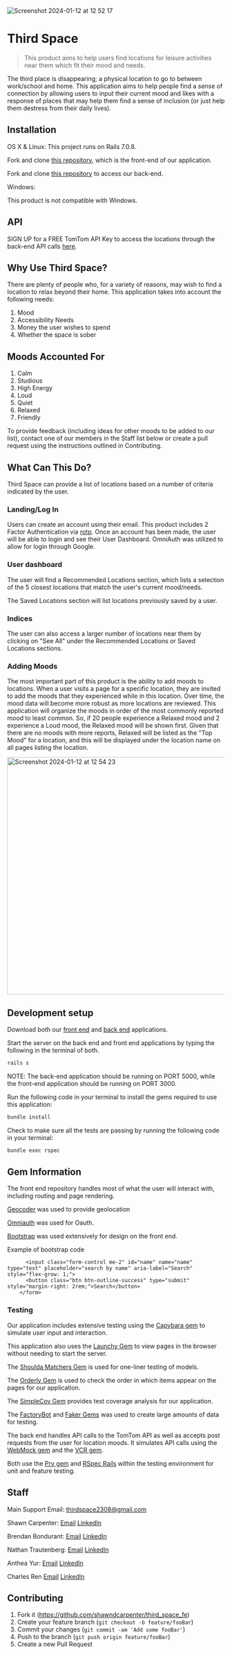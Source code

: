 
![Screenshot 2024-01-12 at 12 52 17](https://github.com/shawndcarpenter/third_space_fe/assets/139706925/13ba53ac-448b-46f8-a100-7bac4f745461)

# Third Space
> This product aims to help users find locations for leisure activities near them which fit their mood and needs.

The third place is disappearing; a physical location to go to between work/school and home. This application aims to help people find a sense of connection by allowing users to input their current mood and likes with a response of places that may help them find a sense of inclusion (or just help them destress from their daily lives).


## Installation

OS X & Linux:
This project runs on Rails 7.0.8.

Fork and clone [this repository](https://github.com/shawndcarpenter/third_space_fe), which is the front-end of our application.

Fork and clone [this repository](https://github.com/shawndcarpenter/third_space_be) to access our back-end.

Windows:

This product is not compatible with Windows.

## API
SIGN UP for a FREE TomTom API Key to access the locations through the back-end API calls [here](https://developer.tomtom.com/user/register).


## Why Use Third Space?

There are plenty of people who, for a variety of reasons, may wish to find a location to relax beyond their home. This application takes into account the following needs:
1. Mood
2. Accessibility Needs
3. Money the user wishes to spend
4. Whether the space is sober

## Moods Accounted For
1. Calm
2. Studious
3. High Energy
4. Loud
5. Quiet
6. Relaxed
7. Friendly

To provide feedback (including ideas for other moods to be added to our list), contact one of our members in the Staff list below or create a pull request using the instructions outlined in Contributing.

## What Can This Do?
Third Space can provide a list of locations based on a number of criteria indicated by the user. 

### Landing/Log In

Users can create an account using their email. This product includes 2 Factor Authentication via [rotp](https://github.com/mdp/rotp).
Once an account has been made, the user will be able to login and see their User Dashboard.
OmniAuth was utilized to allow for login through Google.

### User dashboard
The user will find a Recommended Locations section, which lists a selection of the 5 closest locations that match the user's current mood/needs.

The Saved Locations section will list locations previously saved by a user.

### Indices
The user can also access a larger number of locations near them by clicking on "See All" under the Recommended Locations or Saved Locations sections.

### Adding Moods
The most important part of this product is the ability to add moods to locations. When a user visits a page for a specific location, they are invited to add the moods that they experienced while in this location. Over time, the mood data will become more robust as more locations are reviewed. This application will organize the moods in order of the most commonly reported mood to least common. So, if 20 people experience a Relaxed mood and 2 experience a Loud mood, the Relaxed mood will be shown first. Given that there are no moods with more reports, Relaxed will be listed as the "Top Mood" for a location, and this will be displayed under the location name on all pages listing the location.

<img width="548" alt="Screenshot 2024-01-12 at 12 54 23" src="https://github.com/shawndcarpenter/third_space_fe/assets/139706925/0da72ae4-3f06-4d4a-bfae-c895711ff8c3">

## Development setup
Download both our [front end](https://github.com/shawndcarpenter/third_space_fe) and [back end](https://github.com/shawndcarpenter/third_space_be) applications.

Start the server on the back end and front end applications by typing the following in the terminal of both.

```sh
rails s
```

NOTE: The back-end application should be running on PORT 5000,
while the front-end application should be running on PORT 3000.


Run the following code in your terminal to install the gems required to use this application:
```sh
bundle install
```

Check to make sure all the tests are passing by running the following code in your terminal:
```sh
bundle exec rspec
```

## Gem Information
The front end repository handles most of what the user will interact with, including routing and page rendering. 

[Geocoder](https://github.com/alexreisner/geocoder) was used to provide geolocation

[Omniauth](https://github.com/omniauth/omniauth) was used for Oauth. 

[Bootstrap](https://github.com/twbs/bootstrap-rubygem) was used extensively for design on the front end.

Example of bootstrap code
```    <form class="d-flex w-50" action="/third_spaces/search" method="get" name="name" id="name">
      <input class="form-control me-2" id="name" name="name" type="text" placeholder="search by name" aria-label="Search" style="flex-grow: 1;">
      <button class="btn btn-outline-success" type="submit" style="margin-right: 2rem;">Search</button>
    </form>
```

### Testing
Our application includes extensive testing using the [Capybara gem](https://github.com/teamcapybara/capybara) to simulate user input and interaction.

This application also uses the [Launchy Gem](https://github.com/copiousfreetime/launchy) to view pages in the browser without needing to start the server.

The [Shoulda Matchers Gem](https://github.com/thoughtbot/shoulda-matchers) is used for one-liner testing of models.

The [Orderly Gem](https://github.com/jmondo/orderly) is used to check the order in which items appear on the pages for our application.

The [SimpleCov Gem](https://github.com/simplecov-ruby/simplecov) provides test coverage analysis for our application.

The [FactoryBot](https://github.com/thoughtbot/factory_bot) and [Faker Gems](https://github.com/faker-ruby/faker) was used to create large amounts of data for testing. 


The back end handles API calls to the TomTom API as well as accepts post requests from the user for location moods. It simulates API calls using the [WebMock gem](https://github.com/bblimke/webmock) and the [VCR gem](https://github.com/vcr/vcr).

Both use the [Pry gem](https://github.com/pry/pry) and [RSpec Rails](https://github.com/rspec/rspec-rails) within the testing environment for unit and feature testing.

## Staff

Main Support Email: thirdspace2308@gmail.com

Shawn Carpenter: [Email](shawncarpenter.co@gmail.com) [LinkedIn](https://www.linkedin.com/in/shawndcarpenter/)

Brendan Bondurant: [Email](bondurant.brendan@gmail.com) [LinkedIn](https://www.linkedin.com/in/brendanbondurant/)

Nathan Trautenberg: [Email](ntrautenberg23@gmail.com) [LinkedIn](https://www.linkedin.com/in/nathan-trautenberg-9106271a7/)

Anthea Yur: [Email]() [LinkedIn](https://www.linkedin.com/in/antheayur/)

Charles Ren [Email]() [LinkedIn](https://www.linkedin.com/in/charles-ren-code/)

## Contributing

1. Fork it (<https://github.com/shawndcarpenter/third_space_fe>)
2. Create your feature branch (`git checkout -b feature/fooBar`)
3. Commit your changes (`git commit -am 'Add some fooBar'`)
4. Push to the branch (`git push origin feature/fooBar`)
5. Create a new Pull Request


